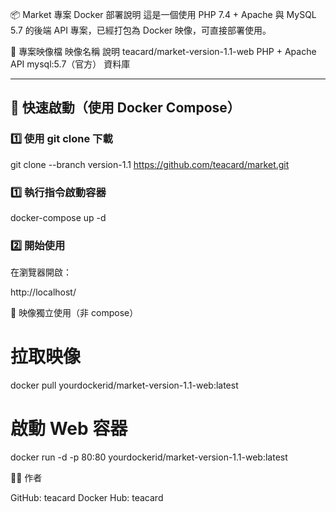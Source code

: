 📦 Market 專案 Docker 部署說明
這是一個使用 PHP 7.4 + Apache 與 MySQL 5.7 的後端 API 專案，已經打包為 Docker 映像，可直接部署使用。

📁 專案映像檔
映像名稱	說明
teacard/market-version-1.1-web	PHP + Apache API
mysql:5.7（官方）	資料庫

---

## 🚀 快速啟動（使用 Docker Compose）

### 1️⃣ 使用 git clone 下載

git clone --branch version-1.1 https://github.com/teacard/market.git

### 1️⃣ 執行指令啟動容器

docker-compose up -d

### 2️⃣ 開始使用

在瀏覽器開啟：

http://localhost/

🐳 映像獨立使用（非 compose）

# 拉取映像
docker pull yourdockerid/market-version-1.1-web:latest

# 啟動 Web 容器
docker run -d -p 80:80 yourdockerid/market-version-1.1-web:latest

👨‍💻 作者

GitHub: teacard
Docker Hub: teacard
